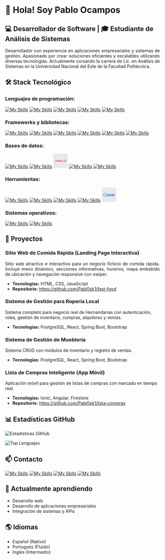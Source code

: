 # 👋 Hola! Soy Pablo Ocampos

## 💻 Desarrollador de Software | 🎓 Estudiante de Análisis de Sistemas
<p align="justify">
  Desarrollador con experiencia en aplicaciones empresariales y sistemas de gestión. Apasionado por crear soluciones eficientes y escalables utilizando diversas tecnologías. Actualmente cursando la carrera de Lic. en Análisis de Sistemas en la Universidad Nacional del Este de la Facultad Politécnica.
</p>

## 🛠️ Stack Tecnológico

### Lenguajes de programación:
[![My Skills](https://skillicons.dev/icons?i=java&theme=light)](https://www.java.com/)
[![My Skills](https://skillicons.dev/icons?i=js&theme=light)](https://developer.mozilla.org/en-US/docs/Web/JavaScript)
[![My Skills](https://skillicons.dev/icons?i=html&theme=light)](https://developer.mozilla.org/en-US/docs/Web/HTML)
[![My Skills](https://skillicons.dev/icons?i=css&theme=light)](https://developer.mozilla.org/en-US/docs/Web/CSS)
[![My Skills](https://skillicons.dev/icons?i=c&theme=light)](https://en.cppreference.com/w/c/language)

### Frameworks y bibliotecas:
[![My Skills](https://skillicons.dev/icons?i=spring&theme=light)](https://spring.io/)
[![My Skills](https://skillicons.dev/icons?i=react&theme=light)](https://reactjs.org/)
[![My Skills](https://skillicons.dev/icons?i=bootstrap&theme=light)](https://getbootstrap.com/)
[![My Skills](https://skillicons.dev/icons?i=angular&theme=light)](https://angular.io/)
[![My Skills](https://skillicons.dev/icons?i=nodejs&theme=light)](https://nodejs.org/)
[![My Skills](https://skillicons.dev/icons?i=vite&theme=light)](https://vite.dev/)


### Bases de datos:
[![My Skills](https://skillicons.dev/icons?i=postgres&theme=light)](https://www.postgresql.org/)
[![My Skills](https://skillicons.dev/icons?i=mysql&theme=light)](https://www.mysql.com/)
<a href="https://www.oracle.com/database/sqldeveloper/"><img alt="Oracle" height="47" width="47" src="https://github.com/gui-bus/TechIcons/blob/main/Light/Oracle.svg"></a>
[![My Skills](https://skillicons.dev/icons?i=mongodb&theme=light)](https://www.mongodb.com/)
[![My Skills](https://skillicons.dev/icons?i=firebase&theme=light)](https://firebase.google.com/)

### Herramientas:
[![My Skills](https://skillicons.dev/icons?i=git&theme=light)](https://git-scm.com/)
[![My Skills](https://skillicons.dev/icons?i=vscode&theme=light)](https://code.visualstudio.com/)
[![My Skills](https://skillicons.dev/icons?i=postman&theme=light)](https://www.postman.com/)
[![My Skills](https://skillicons.dev/icons?i=eclipse&theme=light)](https://www.eclipse.org/)
<a href="https://www.canva.com/en_gb/"><img alt="Canva" height="47" width="47" src="https://github.com/gui-bus/TechIcons/blob/main/Light/Canva.svg"></a>

### Sistemas operativos:
[![My Skills](https://skillicons.dev/icons?i=windows&theme=light)](https://www.microsoft.com/es-es/windows?r=1/)
[![My Skills](https://skillicons.dev/icons?i=ubuntu&theme=light)](https://ubuntu.com/)

## 🚀 Proyectos

### Sitio Web de Comida Rápida (Landing Page Interactiva)
<p align="justify">Sitio web atractivo e interactivo para un negocio ficticio de comida rápida. Incluye menú dinámico, secciones informativas, horarios, mapa embebido de ubicación y navegación responsive con swiper.</p>

- **Tecnologías:** HTML, CSS, JavaScript
- **Repositorio:** https://github.com/Pabl0sk1/fast-food

### Sistema de Gestión para Ropería Local
Sistema completo para negocio real de Hernandarias con autenticación, roles, gestión de inventario, compras, alquileres y ventas.
- **Tecnologías:** PostgreSQL, React, Spring Boot, Bootstrap

### Sistema de Gestión de Mueblería
Sistema CRUD con módulos de inventario y registro de ventas.
- **Tecnologías:** PostgreSQL, React, Spring Boot, Bootstrap

### Lista de Compras Inteligente (App Móvil)
Aplicación móvil para gestión de listas de compras con marcado en tiempo real.
- **Tecnologías:** Ionic, Angular, Firestore
- **Repositorio:** https://github.com/Pabl0sk1/lista-compras

## 📊 Estadísticas GitHub

![Estadísticas GitHub](https://github-readme-stats.vercel.app/api?username=Pabl0sk1&show_icons=true&theme=radical)

![Top Lenguajes](https://github-readme-stats.vercel.app/api/top-langs/?username=Pabl0sk1&layout=compact&theme=radical)

## 📫 Contacto

[![My Skills](https://skillicons.dev/icons?i=linkedin&theme=light)](https://www.linkedin.com/in/pablo-m-ocampos/)
[![My Skills](https://skillicons.dev/icons?i=gmail&theme=light)](mailto:pablo.mk.ocampos@gmail.com)
[![My Skills](https://skillicons.dev/icons?i=github&theme=light)](https://github.com/Pabl0sk1)
[![My Skills](https://skillicons.dev/icons?i=discord&theme=light)](https://discordapp.com/users/918699279806255165)

## 🌱 Actualmente aprendiendo
- Desarrollo web
- Desarrollo de aplicaciones empresariales
- Integración de sistemas y APIs

## 🌎 Idiomas
- Español (Nativo)
- Portugués (Fluido)
- Inglés (Intermedio)
